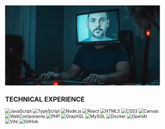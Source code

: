 [![Hack Banner](https://github.com/loktar00/loktar00/raw/master/profilebanner.gif)](https://somethinghitme.com)

## TECHNICAL EXPERIENCE

![JavaScript](https://img.shields.io/badge/JavaScript-323330?style=for-the-badge&logo=javascript&logoColor=F7DF1E) ![TypeScript](https://img.shields.io/badge/TypeScript-007ACC?style=for-the-badge&logo=typescript&logoColor=white) ![Node.js](https://img.shields.io/badge/Node.js-339933?style=for-the-badge&logo=node.js&logoColor=white) ![React](https://img.shields.io/badge/React-20232A?style=for-the-badge&logo=react&logoColor=61DAFB) ![HTML5](https://img.shields.io/badge/HTML5-E34F26?style=for-the-badge&logo=html5&logoColor=white) ![CSS3](https://img.shields.io/badge/CSS3-1572B6?style=for-the-badge&logo=css3&logoColor=white) ![Canvas](https://img.shields.io/badge/Canvas-E34F26?style=for-the-badge) ![WebComponents](https://img.shields.io/badge/WebComponents-29ABE2?style=for-the-badge&logo=webcomponentsdotorg&logoColor=white) ![PHP](https://img.shields.io/badge/PHP-777BB4?style=for-the-badge&logo=php&logoColor=white) ![GraphQL](https://img.shields.io/badge/GraphQL-E10098?style=for-the-badge&logo=graphql&logoColor=white) ![MySQL](https://img.shields.io/badge/MySQL-4479A1?style=for-the-badge&logo=mysql&logoColor=white) ![Docker](https://img.shields.io/badge/Docker-2496ED?style=for-the-badge&logo=docker&logoColor=white) ![OpenAI](https://img.shields.io/badge/OpenAI-00549F?style=for-the-badge&logo=openai&logoColor=white) ![Vite](https://img.shields.io/badge/Vite-646CFF?style=for-the-badge&logo=Vite&logoColor=white) ![GitHub](https://img.shields.io/badge/GitHub-100000?style=for-the-badge&logo=github&logoColor=white)
